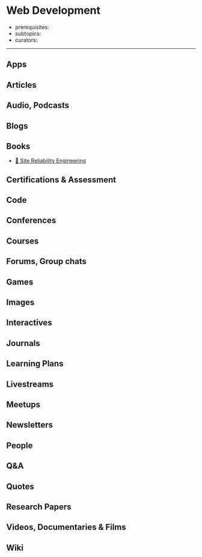 # Web Development

- prerequisites:
- subtopics:
- curators:

------

## Apps

## Articles

## Audio, Podcasts

## Blogs

## Books

- [📖 Site Reliability Engineering](https://landing.google.com/sre/book.html)


## Certifications & Assessment

## Code

## Conferences

## Courses

## Forums, Group chats

## Games

## Images

## Interactives

## Journals

## Learning Plans

## Livestreams

## Meetups

## Newsletters

## People

## Q&A

## Quotes

## Research Papers

## Videos, Documentaries & Films

## Wiki
